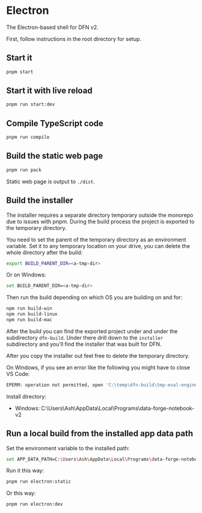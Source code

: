 # Electron

The Electron-based shell for DFN v2.

First, follow instructions in the root directory for setup.

## Start it

```bash
pnpm start
```

## Start it with live reload

```bash
pnpm run start:dev
```

## Compile TypeScript code

```bash
pnpm run compile
```

## Build the static web page

```bash
pnpm run pack
```

Static web page is output to `./dist`.

## Build the installer

The installer requires a separate directory temporary outside the monorepo due to issues with pnpm. During the build process the project is exported to the temporary directory.

You need to set the parent of the temporary directory as an environment variable. Set it to any temporary location on your drive, you can delete the whole directory after the build:

```bash
export BUILD_PARENT_DIR=<a-tmp-dir>
```

Or on Windows:

```bash
set BUILD_PARENT_DIR=<a-tmp-dir>
```

Then run the build depending on which OS you are building on and for:

```bash
npm run build-win
npm run build-linux
npm run build-mac
```

After the build you can find the exported project under <a-tmp-dir> and under the subdirectory `dfn-build`. Under there drill down to the `installer` subdirectory and you'll find the installer that was built for DFN.

After you copy the installer out feel free to delete the temporary directory.

On Windows, if you see an error like the following you might have to close VS Code: 

```bash
EPERM: operation not permitted, open 'C:\temp\dfn-build\tmp-eval-engine\node_modules\.bin\upgrade-blueprint-2.0.0-rename'
```

Install directory:

- Windows: C:\Users\Ash\AppData\Local\Programs\data-forge-notebook-v2

## Run a local build from the installed app data path

Set the environment variable to the installed path:

```bash
set APP_DATA_PATH=C:\Users\Ash\AppData\Local\Programs\data-forge-notebook-v2
```

Run it this way:

``` bash
pnpm run electron:static
```

Or this way:

```bash
pnpm run electron:dev
```